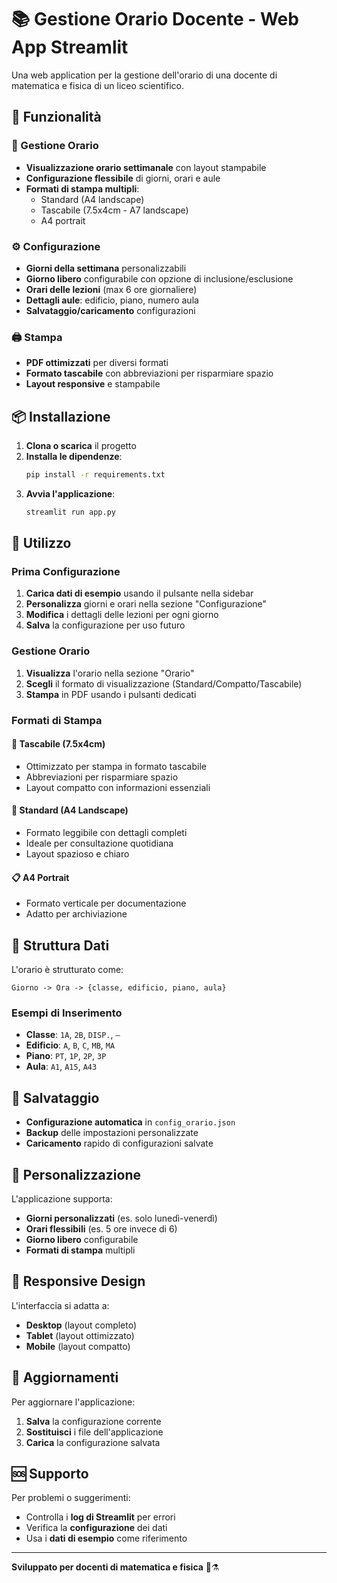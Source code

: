 # 📚 Gestione Orario Docente - Web App Streamlit

Una web application per la gestione dell'orario di una docente di matematica e fisica di un liceo scientifico.

## 🚀 Funzionalità

### 📅 Gestione Orario

- **Visualizzazione orario settimanale** con layout stampabile
- **Configurazione flessibile** di giorni, orari e aule
- **Formati di stampa multipli**:
  - Standard (A4 landscape)
  - Tascabile (7.5x4cm - A7 landscape)
  - A4 portrait

### ⚙️ Configurazione

- **Giorni della settimana** personalizzabili
- **Giorno libero** configurabile con opzione di inclusione/esclusione
- **Orari delle lezioni** (max 6 ore giornaliere)
- **Dettagli aule**: edificio, piano, numero aula
- **Salvataggio/caricamento** configurazioni

### 🖨️ Stampa

- **PDF ottimizzati** per diversi formati
- **Formato tascabile** con abbreviazioni per risparmiare spazio
- **Layout responsive** e stampabile

## 📦 Installazione

1. **Clona o scarica** il progetto
2. **Installa le dipendenze**:
   ```bash
   pip install -r requirements.txt
   ```
3. **Avvia l'applicazione**:
   ```bash
   streamlit run app.py
   ```

## 🎯 Utilizzo

### Prima Configurazione

1. **Carica dati di esempio** usando il pulsante nella sidebar
2. **Personalizza** giorni e orari nella sezione "Configurazione"
3. **Modifica** i dettagli delle lezioni per ogni giorno
4. **Salva** la configurazione per uso futuro

### Gestione Orario

1. **Visualizza** l'orario nella sezione "Orario"
2. **Scegli** il formato di visualizzazione (Standard/Compatto/Tascabile)
3. **Stampa** in PDF usando i pulsanti dedicati

### Formati di Stampa

#### 📱 Tascabile (7.5x4cm)

- Ottimizzato per stampa in formato tascabile
- Abbreviazioni per risparmiare spazio
- Layout compatto con informazioni essenziali

#### 📄 Standard (A4 Landscape)

- Formato leggibile con dettagli completi
- Ideale per consultazione quotidiana
- Layout spazioso e chiaro

#### 📋 A4 Portrait

- Formato verticale per documentazione
- Adatto per archiviazione

## 🔧 Struttura Dati

L'orario è strutturato come:

```
Giorno -> Ora -> {classe, edificio, piano, aula}
```

### Esempi di Inserimento

- **Classe**: `1A`, `2B`, `DISP.`, `—`
- **Edificio**: `A`, `B`, `C`, `MB`, `MA`
- **Piano**: `PT`, `1P`, `2P`, `3P`
- **Aula**: `A1`, `A15`, `A43`

## 💾 Salvataggio

- **Configurazione automatica** in `config_orario.json`
- **Backup** delle impostazioni personalizzate
- **Caricamento** rapido di configurazioni salvate

## 🎨 Personalizzazione

L'applicazione supporta:

- **Giorni personalizzati** (es. solo lunedì-venerdì)
- **Orari flessibili** (es. 5 ore invece di 6)
- **Giorno libero** configurabile
- **Formati di stampa** multipli

## 📱 Responsive Design

L'interfaccia si adatta a:

- **Desktop** (layout completo)
- **Tablet** (layout ottimizzato)
- **Mobile** (layout compatto)

## 🔄 Aggiornamenti

Per aggiornare l'applicazione:

1. **Salva** la configurazione corrente
2. **Sostituisci** i file dell'applicazione
3. **Carica** la configurazione salvata

## 🆘 Supporto

Per problemi o suggerimenti:

- Controlla i **log di Streamlit** per errori
- Verifica la **configurazione** dei dati
- Usa i **dati di esempio** come riferimento

---

**Sviluppato per docenti di matematica e fisica** 📐⚗️
